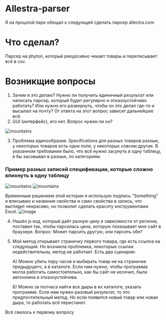 # Allestra-parser
Я на прошлой паре обещал к следующей сделать парсер allectra.com

# Что сделал?

Парсер на phyton, который рекурсивно чекает товары и переписывает всё в csv.

# Возникщие вопросы

1. Зачем я это делаю? Нужно ли получить единичный результат или написать парсер, который будет регулярно и отказоустойчиво работать? Или нужно его развернуть, чтобы он это делал где-то и высылал на  почту? От ответа на этот вопрос зависит дальнейшее всё.
2. GUI (интерфейс), его нет. Вопрос нужен ли он?

 ![mountains](https://sun9-72.userapi.com/impg/ZXU6CKpZ2rlqNEShLgLPLiGsKv9mXGeev1rZpA/VG-u3qCDhe4.jpg?size=419x440&quality=96&sign=af43c3101fa74de0622f2f4387a41c64&type=album)

3. Проблема единообразия. Specifications для разных товаров разные, у некоторых товаров есть одни поля, у некоторых совсем другие. В указанном требовании было, что всё нужно засунуть в одну таблицу, я бы засовывал в разные, по категориям.

### Пример разных записей спецификации, которые сложно впихнуть в одну таблицу
![mountains](https://sun9-8.userapi.com/impg/uOMFZUzGgFZZdW_vDm5emTYbZ9AKQCG7UW-p3Q/Owu2PCB1d3s.jpg?size=902x670&quality=96&sign=7bf2c9442f032410b28a28d36c7399f7&type=album)
![mountains](https://sun9-42.userapi.com/impg/FveKdrbYCIXX_zqlK1GfI1tUxWuXCNfNoRy_kQ/9dKjeYdrRoU.jpg?size=878x827&quality=96&sign=de916e3c844a33886352b1e90ec6e3d4&type=album)

Временным решением этой истории я использую подпись "Something" и вписываю и название свойства и само свойства в запись, что выглядит некрасиво, но позволит сделать красоту инструментами Excel.
![image](https://user-images.githubusercontent.com/56191373/118563655-656cda80-b788-11eb-8bbd-3df526b43967.png)

4. Нашёл js код, который даёт разную цену в зависимости от региона, поставил так, чтобы парсилась цена, которую показывает мне сайт в браузере. Вопрос: Может парсить другую, или парсить обе?
5. Мой метод открывает страничку первого товара, где есть ссылка на следующий. Но возникла проблемка, некоторые ссылки недействительны, метод не работает. Есть два сценария:


      А) Можно убить пару часов и выбирать товар не на страничке предыдущего, а в каталоге. Если нам нужно, чтобы программа могла работать самостоятельно, как бы сайт не косячил,          была автономна и отказоустойчива.
      
      Б) Можно за полчаса найти все дыры в их каталоге, указать программе. Если нам нужен разовый результат, то это предпочтительный метод. Но если появится новый товар или новая          дыра, то работать всё перестанет.
      
Всё свелось к первому вопросу
